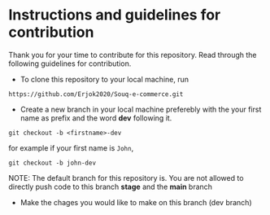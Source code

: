 # Instructions and guidelines for contribution
Thank you for your time to contribute for this repository. Read through the following guidelines for contribution.

- To clone this repository to your local machine, run
```shell
https://github.com/Erjok2020/Souq-e-commerce.git
```
- Create a new branch in your local machine preferebly with the your first name as prefix and the word **dev** following it.
```shell
git checkout -b <firstname>-dev
```
for example if your first name is `John`, 
```shell
git checkout -b john-dev
```
NOTE: The default branch for this repository is. You are not allowed to directly push code to this branch **stage** and the **main** branch
- Make the chages you would like to make on this branch (dev branch)
